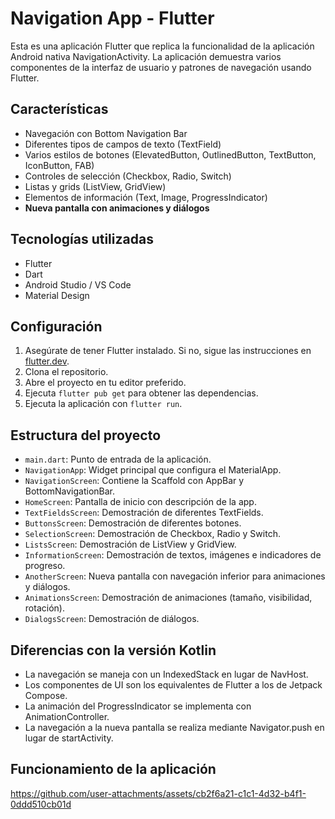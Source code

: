 # Navigation App - Flutter

Esta es una aplicación Flutter que replica la funcionalidad de la aplicación Android nativa NavigationActivity. La aplicación demuestra varios componentes de la interfaz de usuario y patrones de navegación usando Flutter.

## Características

- Navegación con Bottom Navigation Bar
- Diferentes tipos de campos de texto (TextField)
- Varios estilos de botones (ElevatedButton, OutlinedButton, TextButton, IconButton, FAB)
- Controles de selección (Checkbox, Radio, Switch)
- Listas y grids (ListView, GridView)
- Elementos de información (Text, Image, ProgressIndicator)
- **Nueva pantalla con animaciones y diálogos**

## Tecnologías utilizadas

- Flutter
- Dart
- Android Studio / VS Code
- Material Design

## Configuración

1. Asegúrate de tener Flutter instalado. Si no, sigue las instrucciones en [flutter.dev](https://flutter.dev).
2. Clona el repositorio.
3. Abre el proyecto en tu editor preferido.
4. Ejecuta `flutter pub get` para obtener las dependencias.
5. Ejecuta la aplicación con `flutter run`.

## Estructura del proyecto

- `main.dart`: Punto de entrada de la aplicación.
- `NavigationApp`: Widget principal que configura el MaterialApp.
- `NavigationScreen`: Contiene la Scaffold con AppBar y BottomNavigationBar.
- `HomeScreen`: Pantalla de inicio con descripción de la app.
- `TextFieldsScreen`: Demostración de diferentes TextFields.
- `ButtonsScreen`: Demostración de diferentes botones.
- `SelectionScreen`: Demostración de Checkbox, Radio y Switch.
- `ListsScreen`: Demostración de ListView y GridView.
- `InformationScreen`: Demostración de textos, imágenes e indicadores de progreso.
- `AnotherScreen`: Nueva pantalla con navegación inferior para animaciones y diálogos.
- `AnimationsScreen`: Demostración de animaciones (tamaño, visibilidad, rotación).
- `DialogsScreen`: Demostración de diálogos.

## Diferencias con la versión Kotlin

- La navegación se maneja con un IndexedStack en lugar de NavHost.
- Los componentes de UI son los equivalentes de Flutter a los de Jetpack Compose.
- La animación del ProgressIndicator se implementa con AnimationController.
- La navegación a la nueva pantalla se realiza mediante Navigator.push en lugar de startActivity.

## Funcionamiento de la aplicación

https://github.com/user-attachments/assets/cb2f6a21-c1c1-4d32-b4f1-0ddd510cb01d

